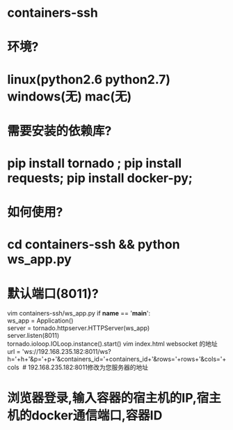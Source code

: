 # containers-ssh
# 环境?
# linux(python2.6 python2.7) windows(无) mac(无)
# 需要安装的依赖库?
# pip install tornado ; pip install requests; pip install docker-py;
# 如何使用?
# cd containers-ssh && python ws_app.py
# 默认端口(8011)?
  vim containers-ssh/ws_app.py
  if __name__ == '__main__':  
    ws_app = Application()  
    server = tornado.httpserver.HTTPServer(ws_app)  
    server.listen(8011)  
    tornado.ioloop.IOLoop.instance().start() 
 vim index.html websocket 的地址
  url = 'ws://192.168.235.182:8011/ws?h='+h+'&p='+p+'&containers_id='+containers_id+'&rows='+rows+'&cols='+cols
  # 192.168.235.182:8011修改为您服务器的地址
# 浏览器登录,输入容器的宿主机的IP,宿主机的docker通信端口,容器ID
